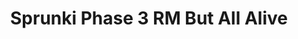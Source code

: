 ---
slug: sprunki-phase-3-rm-but-all-alive-2179
title: Sprunki Phase 3 RM But All Alive
description: "Sprunki Phase 3 RM But All Alive is an exciting online game. Play for free directly in your browser!"
icon: /images/popular_mods/Sprunki Phase 3 RM But All Alive.png
url: https://wowtbc.net/sprunkin/phase3-rm-alive/index.html
previewImage: /images/popular_mods/Sprunki Phase 3 RM But All Alive.png
type: popular mods

# SEO配置
seo:
  title: "Sprunki Phase 3 RM But All Alive - Play Free Online Game | Fun Browser Games"
  description: "Sprunki Phase 3 RM But All Alive - Play this fun online game for free in your browser. No download required!"
  ogImage: "/images/popular_mods/Sprunki Phase 3 RM But All Alive.png"
  keywords: "sprunki-phase-3-rm-but-all-alive-2179, online game, browser game, free game, popular mods game, play online"

videoUrls:
  - https://www.youtube.com/embed/example1
  - https://www.youtube.com/embed/example2

whyPlay:
  title: "Why Play Sprunki Phase 3 RM But All Alive?"
  items:
    - "Immersive Gameplay: Sprunki Phase 3 RM But All Alive offers an engaging and immersive gaming experience that will keep you entertained for hours"
    - "Challenging Levels: Test your skills with increasingly difficult challenges and obstacles"
    - "Beautiful Graphics: Enjoy stunning visuals and smooth animations that bring the game world to life"
    - "Regular Updates: New content and features are added regularly to keep the game fresh and exciting"
    - "Free to Play: Experience all the fun without spending a penny"
    - "Community Features: Connect with other players, share strategies, and compete for high scores"
    - "Cross-Platform: Play on any device with a web browser, no downloads required"

features:
  title: "Key Features of Sprunki Phase 3 RM But All Alive"
  image: "/images/popular_mods/Sprunki Phase 3 RM But All Alive.png"
  items:
    - "Intuitive Controls: Easy to learn controls make Sprunki Phase 3 RM But All Alive accessible for players of all skill levels"
    - "Multiple Game Modes: Enjoy various gameplay options that provide different challenges and experiences"
    - "Character Customization: Personalize your gaming experience with unique characters and items"
    - "Achievement System: Complete special tasks to earn rewards and recognition"
    - "Leaderboards: Compete with players worldwide and see who can achieve the highest scores"

characteristics:
  title: "Game Characteristics"
  image: "/images/popular_mods/Sprunki Phase 3 RM But All Alive.png"
  items:
    - "Genre: Popular mods game with elements of strategy and skill"
    - "Difficulty: Suitable for both casual gamers and those seeking a challenge"
    - "Play Time: Quick sessions or extended gameplay, depending on your preference"
    - "Art Style: Vibrant and engaging visuals that enhance the gaming experience"
    - "Sound Design: Immersive audio that complements the gameplay perfectly"

info: "Sprunki Phase 3 RM But All Alive is an exciting online game that offers players a unique and engaging gaming experience. With its intuitive controls, stunning visuals, and challenging gameplay, Sprunki Phase 3 RM But All Alive provides hours of entertainment for players of all ages and skill levels. Whether you're looking for a quick gaming session during a break or an extended play session, Sprunki Phase 3 RM But All Alive delivers an immersive experience that will keep you coming back for more. The game features multiple levels of increasing difficulty, ensuring that players are constantly challenged as they progress. With regular updates adding new content and features, Sprunki Phase 3 RM But All Alive remains fresh and exciting, providing endless entertainment options for its growing community of players."

howToPlayIntro: "Welcome to Sprunki Phase 3 RM But All Alive! This guide will walk you through the basics and help you master the game. Whether you're a beginner or looking to improve your skills, these tips and instructions will enhance your gaming experience."

howToPlaySteps:
  - title: "Getting Started"
    description: "Begin your Sprunki Phase 3 RM But All Alive adventure by familiarizing yourself with the controls. Use your keyboard or mouse to navigate through the game interface. The tutorial will guide you through the basic mechanics and help you understand the objectives."
  - title: "Understanding the Objectives"
    description: "In Sprunki Phase 3 RM But All Alive, your main goal is to progress through levels by completing specific objectives. Each level presents unique challenges that require different strategies and approaches."
  - title: "Mastering the Controls"
    description: "Practice using the controls to improve your precision and reaction time. Sprunki Phase 3 RM But All Alive requires quick reflexes and strategic thinking to overcome obstacles and defeat opponents."
  - title: "Utilizing Power-ups"
    description: "Collect power-ups throughout the game to enhance your abilities and overcome difficult challenges. Each power-up offers unique advantages that can be crucial for success."
  - title: "Developing Strategies"
    description: "As you progress in Sprunki Phase 3 RM But All Alive, develop effective strategies for different scenarios. Analyze patterns, anticipate challenges, and adapt your approach to maximize your performance."

faq:
  title: "Frequently Asked Questions about Sprunki Phase 3 RM But All Alive"
  items:
    - question: "Is Sprunki Phase 3 RM But All Alive free to play?"
      answer: "Yes, Sprunki Phase 3 RM But All Alive is completely free to play directly in your web browser. No downloads or purchases are required to enjoy the full game experience."
    - question: "Can I play Sprunki Phase 3 RM But All Alive on mobile devices?"
      answer: "Yes, Sprunki Phase 3 RM But All Alive is optimized for both desktop and mobile play. You can enjoy the game on any device with a web browser and internet connection."
    - question: "Are there any in-game purchases?"
      answer: "While Sprunki Phase 3 RM But All Alive is free to play, there may be optional in-game purchases available for cosmetic items or additional features that don't affect core gameplay."
    - question: "How often is Sprunki Phase 3 RM But All Alive updated?"
      answer: "The developers regularly update Sprunki Phase 3 RM But All Alive with new content, features, and improvements based on player feedback and game performance."
    - question: "Can I play Sprunki Phase 3 RM But All Alive offline?"
      answer: "Currently, Sprunki Phase 3 RM But All Alive requires an internet connection to play as it's a browser-based online game."
    - question: "Is Sprunki Phase 3 RM But All Alive suitable for children?"
      answer: "Yes, Sprunki Phase 3 RM But All Alive is designed to be family-friendly and suitable for players of all ages."
    - question: "How do I report bugs or issues?"
      answer: "If you encounter any problems while playing Sprunki Phase 3 RM But All Alive, you can report them through the game's support page or contact the developers directly through their website."
    - question: "Still Have Questions?"
      answer: "If you have additional questions about Sprunki Phase 3 RM But All Alive that aren't covered in this FAQ, please visit our support center or contact our customer service team for assistance."
---
